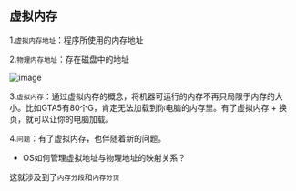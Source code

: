 ## 虚拟内存

1.`虚拟内存地址`：程序所使用的内存地址

2.`物理内存地址`：存在磁盘中的地址

![image](https://tvax1.sinaimg.cn/large/0085EwgIgy1gtgiphgqtbj60pj0gdjsu02.jpg)

3.`虚拟内存`：通过虚拟内存的概念，将机器可运行的内存不再只局限于内存的大小。比如GTA5有80个G，肯定无法加载到你电脑的内存里。有了虚拟内存 + 换页，就可以让你的电脑加载。

4.`问题`：有了虚拟内存，也伴随着新的问题。

- OS如何管理虚拟地址与物理地址的映射关系？

这就涉及到了`内存分段`和`内存分页`

